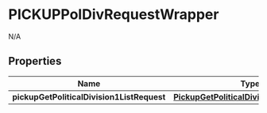

# PICKUPPolDivRequestWrapper

N/A  

## Properties

| Name | Type | Description | Notes |
|------------ | ------------- | ------------- | -------------|
|**pickupGetPoliticalDivision1ListRequest** | [**PickupGetPoliticalDivision1ListRequest**](PickupGetPoliticalDivision1ListRequest.md) |  |  |



